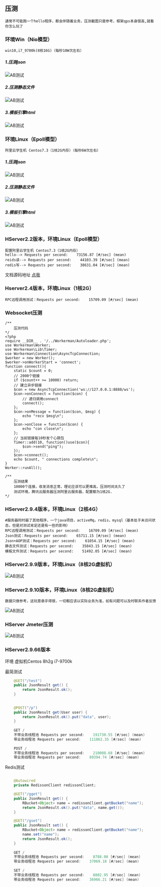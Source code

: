 
## 压测

    通常不可能跑一个hello程序，都会伴随着业务，压测截图只是参考，框架qps本身很高,就看你怎么玩了

### 环境Win（Nio模型）
    win10,i7_9700k(8核16G)（每秒10W次左右）
##### 1.压测json
![AB测试](https://gitee.com/HServer/HServer/raw/master/doc/json.png)
##### 2.压测静态文件
![AB测试](https://gitee.com/HServer/HServer/raw/master/doc/file.png)
##### 3.模板引擎html
![AB测试](https://gitee.com/HServer/HServer/raw/master/doc/template.png)


### 环境Linux（Epoll模型）
    阿里云学生机 Centos7.3（1核2G内存）（每秒6W次左右）
##### 1.压测json
![AB测试](https://gitee.com/HServer/HServer/raw/master/doc/LinuxJson.png)
##### 2.压测静态文件
![AB测试](https://gitee.com/HServer/HServer/raw/master/doc/LinuxFile.png)
##### 3.模板引擎html
![AB测试](https://gitee.com/HServer/HServer/raw/master/doc/LinuxTemp.png)


### HServer2.2版本，环境Linux（Epoll模型）
    配置阿里云学生机 Centos7.3（1核2G内存）
    hello--> Requests per second:    73156.87 [#/sec] (mean)
    reids读--> Requests per second:    44103.39 [#/sec] (mean)
    redis写--> Requests per second:    38631.04 [#/sec] (mean) 
文档源码地址 [点我](https://gitee.com/HServer/hserver-for-java-redis)

### Hserver2.4版本，环境Linux（1核2G）
    RPC远程调用测试：Requests per second:    15709.09 [#/sec] (mean)
 
 
### Websocket压测
    /**
        压测代码
    */
    <?php
    require __DIR__ . '/../Workerman/Autoloader.php';
    use Workerman\Worker;
    use Workerman\Lib\Timer;
    use Workerman\Connection\AsyncTcpConnection;
    $worker = new Worker();
    $worker->onWorkerStart = 'connect';
    function connect(){
        static $count = 0;
        // 2000个链接
        if ($count++ >= 10000) return;
        // 建立异步链接
        $con = new AsyncTcpConnection('ws://127.0.0.1:8888/ws');
        $con->onConnect = function($con) {
            // 递归调用connect
            connect();
        };
        $con->onMessage = function($con, $msg) {
            echo "recv $msg\n";
        };
        $con->onClose = function($con) {
            echo "con close\n";
        };
        // 当前链接每10秒发个心跳包
        Timer::add(10, function()use($con){
            $con->send("ping");
        });
        $con->connect();
        echo $count, " connections complete\n";
    }
    Worker::runAll();
    
    /**
        压测结果
        10000个连接，收发消息正常，理论应该可以更难高，压测时间太久了
        测试环境，腾讯云服务器压测阿里云服务器，配置都为1核2G.
    */
    
    
### HServer2.9.4版本，环境Linux（2核4G）
    #服务器同时器了其他程序，一个java项目，activeMq，redis，mysql（基本处于未访问状态，但是对测试肯定还是有一些的影响）
    RPC远程调用测试：Requests per second:    16709.09 [#/sec] (mean)
    Json测试：Requests per second:    65711.15 [#/sec] (mean)
    Json+AOP测试：Requests per second:    61054.15 [#/sec] (mean)
    静态文件测试：Requests per second:    35843.15 [#/sec] (mean)
    模板文件测试：Requests per second:    51492.05 [#/sec] (mean)

###  HServer2.9.9版本，环境Linux（8核2G虚拟机）
![AB测试](https://gitee.com/HServer/HServer/raw/master/doc/8.png)

###  HServer2.9.10版本，环境Linux（8核2G虚拟机）
    数据只做参考，这玩意悬乎得很，一切都应该以实际业务为准，如有问题可以及时联系作者反馈
![AB测试](https://gitee.com/HServer/HServer/raw/master/doc/23.png)

###  HServer Jmeter压测
![AB测试](https://gitee.com/HServer/HServer/raw/master/doc/jm.png)

### HServer2.9.66版本
环境 虚拟机Centos 8h2g i7-9700k

最简测试
```java
    @GET("/test")
    public JsonResult get() {
        return JsonResult.ok();
    }
    
    
    @POST("/p")
    public JsonResult get(User user) {
        return JsonResult.ok().put("data", user);
    }
    
    GET /
    不带业务线程池 Requests per second:    191730.55 [#/sec] (mean)
    带业务线程池 Requests per second:    111862.35 [#/sec] (mean)
    
    POST /
    不带业务线程池 Requests per second:    210008.68 [#/sec] (mean)
    带业务线程池 Requests per second:    89394.74 [#/sec] (mean)
```

Redis测试
```java

    @Autowired
    private RedissonClient redissonClient;

    @GET("/gget")
    public JsonResult get() {
        RBucket<Object> name = redissonClient.getBucket("name");
        return JsonResult.ok().put("data", name.get());
    }

    @GET("/gset")
    public JsonResult set() {
        RBucket<Object> name = redissonClient.getBucket("name");
        name.set("name");
        return JsonResult.ok();
    }
    
    GET /
    不带业务线程池 Requests per second:    8788.00 [#/sec] (mean)
    带业务线程池 Requests per second:    37069.18 [#/sec] (mean)
    
    SET /
    不带业务线程池 Requests per second:    8802.95 [#/sec] (mean)
    带业务线程池 Requests per second:    36966.21 [#/sec] (mean)
```